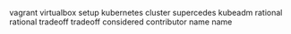 vagrant virtualbox setup kubernetes cluster supercedes kubeadm rational rational tradeoff tradeoff considered contributor name name